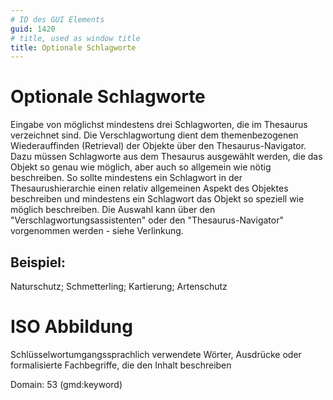 ```yaml
---
# ID des GUI Elements
guid: 1420
# title, used as window title
title: Optionale Schlagworte
---
```


# Optionale Schlagworte

Eingabe von möglichst mindestens drei Schlagworten, die im Thesaurus verzeichnet sind. Die Verschlagwortung dient dem themenbezogenen Wiederauffinden (Retrieval) der Objekte über den Thesaurus-Navigator. Dazu müssen Schlagworte aus dem Thesaurus ausgewählt werden, die das Objekt so genau wie möglich, aber auch so allgemein wie nötig beschreiben. So sollte mindestens ein Schlagwort in der Thesaurushierarchie einen relativ allgemeinen Aspekt des Objektes beschreiben und mindestens ein Schlagwort das Objekt so speziell wie möglich beschreiben. Die Auswahl kann über den "Verschlagwortungsassistenten" oder den "Thesaurus-Navigator" vorgenommen werden - siehe Verlinkung.

## Beispiel:

Naturschutz; Schmetterling; Kartierung; Artenschutz

# ISO Abbildung

Schlüsselwortumgangssprachlich verwendete Wörter, Ausdrücke oder formalisierte Fachbegriffe, die den Inhalt beschreiben

Domain: 53 (gmd:keyword)

